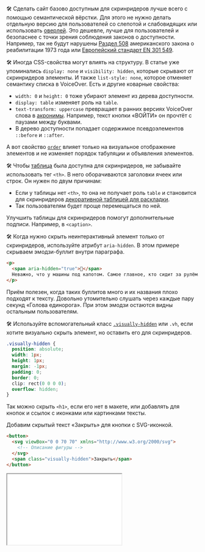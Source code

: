 🛠 Сделать сайт базово доступным для скринридеров лучше всего с помощью семантической вёрстки. Для этого не нужно делать отдельную версию для пользователей со слепотой и слабовидящих или использовать [оверлей](https://overlayfactsheet.com). Это дешевле, лучше для пользователей и безопаснее с точки зрения соблюдения законов о доступности. Например, так не будут нарушены [Раздел 508](https://www.section508.gov/manage/laws-and-policies/) американского закона о реабилитации 1973 года или [Европейский стандарт EN 301 549](https://www.etsi.org/deliver/etsi_en/301500_301599/301549/03.02.01_60/en_301549v030201p.pdf).

🛠 Иногда CSS-свойства могут влиять на структуру. В статье уже упоминались `display: none` и `visibility: hidden`, которые скрывают от скринридеров элементы. И также `list-style: none`, которое отменяет семантику списка в VoiceOver. Есть и другие коварные свойства:

- `width: 0` и `height: 0` тоже убирают элемент из дерева доступности.
- `display: table` изменяет роль на `table`.
- `text-transform: uppercase` превращает в ранних версиях VoiceOver слова в [акронимы](https://ru.wikipedia.org/wiki/%D0%90%D0%BA%D1%80%D0%BE%D0%BD%D0%B8%D0%BC). Например, текст кнопки «ВОЙТИ» он прочтёт с паузами между буквами.
- В дерево доступности попадает содержимое псевдоэлементов `::before` и `::after`.

А вот свойство [`order`](/css/order) влияет только на визуальное отображение элементов и не изменяет порядок табуляции и объявления элементов.

🛠 Чтобы [таблица](/html/tables) была доступна для скринридеров, не забывайте использовать тег `<th>`. В него оборачиваются заголовки ячеек или строк. Он нужен по двум причинам:

- Если у таблицы нет `<th>`, то она не получает роль `table` и становится для скринридеров [декоративной таблицей для раскладки](https://webaim.org/techniques/tables/#uses).
- Так пользователям будет проще перемещаться по ней.

Улучшить таблицы для скринридеров помогут дополнительные подписи. Например, в `<caption>`.

🛠 Когда нужно скрыть неинтерактивный элемент только от скринридеров, используйте атрибут `aria-hidden`. В этом примере скрываем эмодзи-буллит внутри параграфа.

```html
<p>
  <span aria-hidden="true">🦄</span>
  Неважно, что у машины под капотом. Самое главное, кто сидит за рулём.
</p>
```

Приём полезен, когда таких буллитов много и их названия плохо подходят к тексту. Довольно утомительно слушать через каждые пару секунд «Голова единорога». При этом эмодзи остаются видны остальным пользователям.

🛠 Используйте вспомогательный класс [`.visually-hidden`](https://allyjs.io/tutorials/hiding-elements.html#how-to-hide-elements-visually) или `.vh`, если хотите визуально скрыть элемент, но оставить его для скринридеров.

```css
.visually-hidden {
  position: absolute;
  width: 1px;
  height: 1px;
  margin: -1px;
  padding: 0;
  border: 0;
  clip: rect(0 0 0 0);
  overflow: hidden;
}
```

Так можно скрыть `<h1>`, если его нет в макете, или добавлять для кнопок и ссылок с иконками или картинками тексты.

Добавим скрытый текст «Закрыть» для кнопки с SVG-иконкой.

```html
<button>
  <svg viewBox="0 0 70 70" xmlns="http://www.w3.org/2000/svg">
    <!-- Описание фигуры -->
  </svg>
  <span class="visually-hidden">Закрыть</span>
</button>
```

<iframe title="Кнопка с визуально скрытым текстом «Закрыть»" src="../demos/visually-hidden-text/" height="185"></iframe>
